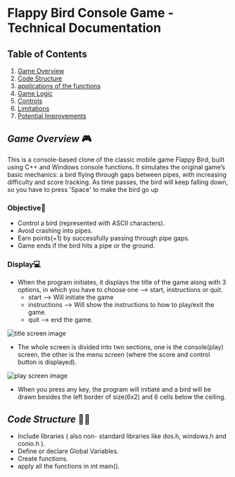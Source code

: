 # Flappy Bird Console Game - Technical Documentation

## Table of Contents
1. [Game Overview](#game-overview)
2. [Code Structure](#code-structure)
3. [applications of the functions](#application_of_the_functions)
4. [Game Logic](#game-logic)
5. [Controls](#controls)
6. [Limitations](#limitations)
7. [Potential Improvements](#potential-improvements)

## *Game Overview* 🎮

This is a console-based clone of the classic mobile game Flappy Bird, built using C++ and Windows console functions. It simulates the original game’s basic mechanics: a bird flying through gaps between pipes, with increasing difficulty and score tracking. As time passes, the bird will keep falling down, so you have to press 'Space' to make the bird go up

### Objective🎯

- Control a bird (represented with ASCII characters).
- Avoid crashing into pipes.
- Earn points(+1) by successfully passing through pipe gaps.
- Game ends if the bird hits a pipe or the ground.

### Display💻

- When the program initiates, it displays the title of the game along with 3 options, in which you have to choose one --> start, instructions or quit.  
  - start --> Will initiate the game
  - instructions --> Will show the instructions to how to play/exit the game.
  - quit --> end the game.
  
  
 ![title screen image](https://github.com/user-attachments/assets/4423b243-dc7e-4769-8e19-69331a6bd941)
 

- The whole screen is divided into two sections, one is the console(play) screen, the other is the menu screen (where the score and control button is displayed).
  
  
 ![play screen image](https://github.com/user-attachments/assets/178be2de-e149-493d-b9b5-4d66dee2341b)
 
 
- When you press any key, the program will initiate and a bird will be drawn besides the left border of size(6x2) and 6 cells below the ceiling.

## *Code Structure* 👷🏻

- Include libraries ( also non- standard libraries like dos.h, windows.h and conio.h ).
- Define or declare Global Variables.
- Create functions.
- apply all the functions in int main().



